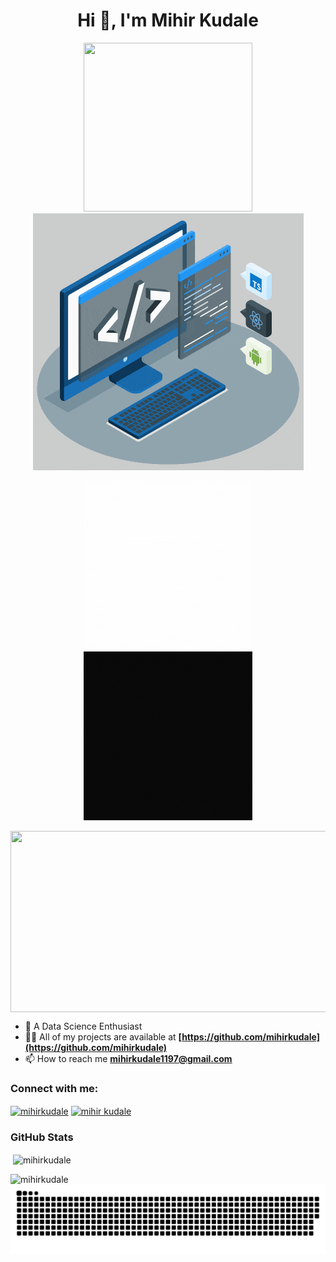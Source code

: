 <h1 align="center">Hi 👋, I'm Mihir Kudale</h1>
<p align="center">
  <img src="https://miraculoussoft.com/wp-content/themes/miraculous/images/mobapp.gif"
    width="270" 
    height="270">
  <img src="https://github.com/itsdew/Live-in-Action/blob/main/Actions/techstack.gif">
</p>
<p align="center">
   <img src="https://github.com/Wandrys-dev/Wandrys-dev/blob/main/C.gif">
  <img src="https://github.com/Wandrys-dev/Wandrys-dev/blob/main//D.gif">
</p>

<img align="center" height="290px" width="700px" src="https://static.wixstatic.com/media/3eee0b_bc230abd081f486f9f767abc7c674157~mv2.gif">

<p align="left">
 
- 🔭 A Data Science Enthusiast
- 👨‍💻 All of my projects are available at **[https://github.com/mihirkudale](https://github.com/mihirkudale)** 
- 📫 How to reach me **mihirkudale1197@gmail.com**

  
<!--  ### My Recent Certification :
  
<a target="IBM Data Science Certificate" href="https://www.coursera.org/account/accomplishments/professional-cert/VMVWAH6B7T7P"><img src="https://github.com/mihirkudale/mihirkudale/blob/main/assets/IBM%20Data%20Science%20Certificate.png" alt="IBM Certificate" width="300" height="220"></img></a><a target="Data Science Professional Certificate" href="https://www.credly.com/badges/36e4432a-25da-409a-90ef-2c4d9ccfaffb"><img src="https://github.com/mihirkudale/mihirkudale/blob/main/assets/Data%20Science%20Professional%20Certificate.png" alt="Data Science Professional Certificate" width="300" height="220"></img></a> -->

  
<h3 align="left">Connect with me:</h3>
<p align="left">

<a href="https://github.com/mihirkudale" target="blank"><img align="center" src="https://raw.githubusercontent.com/rahuldkjain/github-profile-readme-generator/master/src/images/icons/Social/github.svg" alt="mihirkudale" height="30" width="40" /></a>
<a href="https://www.linkedin.com/in/mihir-kudale-90091082/" target="blank"><img align="center" src="https://raw.githubusercontent.com/rahuldkjain/github-profile-readme-generator/master/src/images/icons/Social/linked-in-alt.svg" alt="mihir kudale" height="30" width="40" /></a>
  
  
### GitHub Stats

<p align="center">
<p>&nbsp;<img align="center" src="https://github-readme-stats.vercel.app/api?username=mihirkudale&show_icons=true&locale=en" alt="mihirkudale" /></p>
<p><img align="left" src="https://github-readme-streak-stats.herokuapp.com/?user=mihirkudale&" alt="mihirkudale" /></p>
<img src="https://github.com/mihirkudale/mihirkudale/blob/output/github-contribution-grid-snake.svg" alt="snake"></center>
</p>
